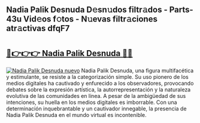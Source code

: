 ## Nadia Palik Desnuda D𝚎sn𝚞dos filtr𝚊dos - Parts-43u Vid𝚎os f𝚘tos - N𝚞evas filtr𝚊ciones atr𝚊ctivas dfqF7

# <h2><a href="http://mbav8u3.tromn.icu/?c=Nadia+Palik+Desnuda">🔗👉👉👉 Nadia Palik Desnuda 🔗🔗</a></h2>

[![Nadia Palik Desnuda nuevo](https://i.imgur.com/pEAQMta.gif)](http://mbav8u3.tromn.icu/?c=Nadia+Palik+Desnuda)
Nadia Palik Desnuda, una figura multifacética y estimulante, se resiste a la categorización simple. Su uso pionero de los medios digitales ha cautivado y enfurecido a los observadores, provocando debates sobre la expresión artística, la autorrepresentación y la naturaleza evolutiva de las comunidades en línea. A pesar de la ambigüedad de sus intenciones, su huella en los medios digitales es imborrable. Con una determinación inquebrantable y un cautivador innegable, la presencia de Nadia Palik Desnuda en el mundo virtual es incontenible.
